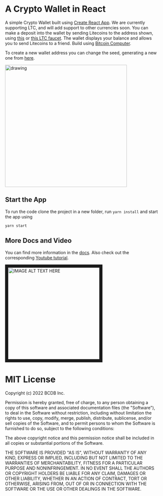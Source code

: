 # A Crypto Wallet in React

A simple Crypto Wallet built using [Create React App](https://create-react-app.dev/). We are currently supporting LTC, and will add support to other currencies soon. You can make a deposit into the wallet by sending Litecoins to the address shown, using [this](https://testnet-faucet.com/ltc-testnet/) or [this LTC faucet](http://litecointf.salmen.website/). The wallet displays your balance and allows you to send Litecoins to a friend. Build using [Bitcoin Computer](https://bitcoin-computer.gitbook.io/docs/).

To create a new wallet address you can change the seed, generating a new one from [here](https://iancoleman.io/bip39/). 

<img src="https://i.ibb.co/pbMjShG/Screen-Shot-2019-10-17-at-17-01-12.png" alt="drawing" width="400"/>

## Start the App

To run the code clone the project in a new folder, run ``yarn install`` and start the app using

````
yarn start
````

## More Docs and Video


You can find more information in the [docs](https://bitcoin-computer.gitbook.io/docs/). Also check out the corresponding [Youtube tutorial](https://www.youtube.com/watch?v=vcjzIFjt3VY).

<a href="http://www.youtube.com/watch?feature=player_embedded&v=vcjzIFjt3VY
" target="_blank"><img src="http://img.youtube.com/vi/vcjzIFjt3VY/0.jpg"
alt="IMAGE ALT TEXT HERE" width="300" border="10" /></a>

# MIT License

Copyright (c) 2022 BCDB Inc.

Permission is hereby granted, free of charge, to any person obtaining a copy of this software and associated documentation files (the "Software"), to deal in the Software without restriction, including without limitation the rights to use, copy, modify, merge, publish, distribute, sublicense, and/or sell copies of the Software, and to permit persons to whom the Software is furnished to do so, subject to the following conditions:

The above copyright notice and this permission notice shall be included in all copies or substantial portions of the Software.

THE SOFTWARE IS PROVIDED "AS IS", WITHOUT WARRANTY OF ANY KIND, EXPRESS OR IMPLIED, INCLUDING BUT NOT LIMITED TO THE WARRANTIES OF MERCHANTABILITY, FITNESS FOR A PARTICULAR PURPOSE AND NONINFRINGEMENT. IN NO EVENT SHALL THE AUTHORS OR COPYRIGHT HOLDERS BE LIABLE FOR ANY CLAIM, DAMAGES OR OTHER LIABILITY, WHETHER IN AN ACTION OF CONTRACT, TORT OR OTHERWISE, ARISING FROM, OUT OF OR IN CONNECTION WITH THE SOFTWARE OR THE USE OR OTHER DEALINGS IN THE SOFTWARE.

